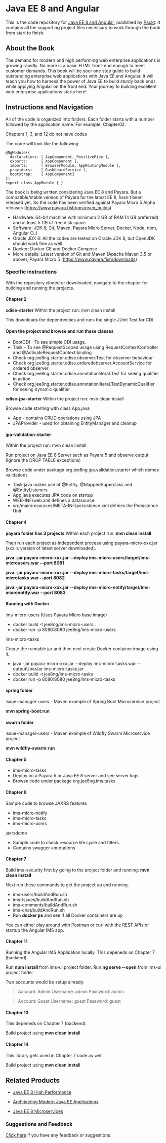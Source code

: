 # Java EE 8 and Angular
This is the code repository for [Java EE 8 and Angular](https://www.packtpub.com/application-development/java-ee-8-and-angular?utm_source=github&utm_medium=repository&utm_campaign=9781788291200), published by [Packt](https://www.packtpub.com/?utm_source=github). It contains all the supporting project files necessary to work through the book from start to finish.
## About the Book
The demand for modern and high performing web enterprise applications is growing rapidly. No more is a basic HTML front-end enough to meet customer demands. This book will be your one stop guide to build outstanding enterprise web applications with Java EE and Angular. It will teach you how to harness the power of Java EE to build sturdy back ends while applying Angular on the front end. Your journey to building excellent web enterprise applications starts here!


## Instructions and Navigation
All of the code is organized into folders. Each folder starts with a number followed by the application name. For example, Chapter02.

Chapters 1, 3, and 12 do not have codes

The code will look like the following:
```
@NgModule({
  declarations: [ AppComponent, PositivePipe ],
  exports:      [ AppComponent ],
  imports:      [ BrowserModule, AppRoutingModule ],  
  providers:    [ DashboardService ],
  bootstrap:    [ AppComponent]
})
export class AppModule { }
```

The book is being written considering Java EE 8 and Payara. But a compatible/stable version of Payara for the latest EE 8, hasn't been released yet. So the code has been verified against Payara Micro 5 Alpha releases (https://www.payara.fish/upstream_builds)

* Hardware: 64-bit machine with minimum 2 GB of RAM (4 GB preferred) and at least 5 GB of free disk space
* Software: JDK 8, Git, Maven, Payara Micro Server, Docker, Node, npm, Angular CLI
* Oracle JDK 8: All the codes are tested on Oracle JDK 8, but OpenJDK should work fine as well
* Docker: Docker CE and Docker Compose
* More details: Latest version of Git and Maven (Apache Maven 3.5 or above), Payara Micro 5 (https://www.payara.fish/downloads)

### Specific instructions

With the repository cloned or downloaded, navigate to the chapter for building and running the projects.

#### Chapter 2 

**cdise-starter**
Within the project run: mvn clean install

This downloads the dependencies and runs the single JUnit Test for CDI.

#### Open the project and browse and run these classes 

* BootCDI - To see simple CDI usage.
* Task - To see @RequestScoped usage using RequestContextController and @ActivateRequestContext binding
* Check org.jee8ng.starter.cdise.observer.Test for observer behaviour
* Check org.jee8ng.starter.cdise.orderedobserver.AccountService for ordered observer
* Check org.jee8ng.starter.cdise.annotationliteral.Test for seeing qualifier in action
* Check org.jee8ng.starter.cdise.annotationliteral.TestDynamicQualifier for seeing dynamic qualifier

**cdise-jpa-starter**
Within the project run: mvn clean install

Browse code starting with class App.java

* App - contains CRUD operations using JPA
* JPAProvider - used for obtaining EntityManager and cleanup


#### jpa-validation-starter 
Within the project run: mvn clean install

Run project on Java EE 8 Server such as Payara 5 and observe output (Ignore the DROP TABLE exceptions)

Browse code under package org.jee8ng.jpa.validation.starter which demos validations

* Task.java makes use of @Entity, @MappedSuperclass and @EntityListeners
* App.java executes JPA code on startup
* WEB-INF/web.xml defines a datasource
* src/main/resources/META-INF/persistence.xml defines the Persistence Unit

#### Chapter 4 

**payara folder has 3 projects**
Within each project run: **mvn clean install**

Then run each project as independent process using payara-micro-xxx.jar (xxx is version of latest server downloaded).

**java -jar payara-micro-xxx.jar --deploy ims-micro-users/target/ims-microusers.war
--port 8081**

**java -jar payara-micro-xxx.jar --deploy ims-micro-tasks/target/ims-microtasks.war
--port 8082**

**java -jar payara-micro-xxx.jar --deploy ims-micro-notify/target/ims-micronotify.war
--port 8083**


#### Running with Docker ####
ims-micro-users (Uses Payara Micro base image)

* docker build -t jee8ng/ims-micro-users .
* docker run -p 8080:8080 jee8ng/ims-micro-users

ims-micro-tasks

Create the runnable jar and then next create Docker container image using it.

* java -jar payara-micro-xxx.jar --deploy ims-micro-tasks.war --outputUberJar ims-micro-tasks.jar
* docker build -t jee8ng/ims-micro-tasks
* docker run -p 8080:8080 jee8ng/ims-micro-tasks


#### spring folder
issue-manager-users - Maven example of Spring Boot Microservice project

**mvn spring-boot:run**

#### swarm folder
issue-manager-users - Maven example of Wildfly Swarm Microservice project

**mvn wildfly-swarm:run**


#### Chapter 5

* ims-micro-tasks
* Deploy on a Payara 5 or Java EE 8 server and see server logs
* Browse code under package org.jee8ng.ims.tasks


#### Chapter 6

Sample code to browse JAXRS features

* ims-micro-notify
* ims-micro-tasks
* ims-micro-users

jaxrsdemo

* Sample code to check resource life cycle and filters.
* Contains swagger annotations

#### Chapter 7

Build ims-security first by going to the project folder and running:
**mvn clean install**

Next run these commands to get the project up and running.

* ims-users/buildAndRun.sh
* ims-issues/buildAndRun.sh
* ims-comments/buildAndRun.sh
* ims-chat/buildAndRun.sh
* Run **docker ps** and see if all Docker containers are up

You can either play around with Postman or curl with the REST APIs or startup the Angular IMS app.


#### Chapter 11

Running the Angular IMS Application locally. This depeneds on Chapter 7 (backend).

Run **npm install** from ims-ui project folder.
Run **ng serve --open** from ims-ui project folder

Two accounts would be setup already:

>Account: Admin
Username: admin
Password: admin

>Account: Guest
Username: guest
Password: guest


#### Chapter 13 
This depeneds on Chapter 7 (backend).

Build project using **mvn clean install**


#### Chapter 14 
This library gets used in Chapter 7 code as well.

Build project using **mvn clean install**


## Related Products
* [Java EE 8 High Performance](https://www.packtpub.com/application-development/java-ee-8-high-performance?utm_source=github&utm_medium=repository&utm_campaign=9781788473064)

* [Architecting Modern Java EE Applications](https://www.packtpub.com/application-development/architecting-modern-java-ee-applications?utm_source=github&utm_medium=repository&utm_campaign=9781788393850)

* [Java EE 8 Microservices](https://www.packtpub.com/application-development/java-ee-8-microservices?utm_source=github&utm_medium=repository&utm_campaign=9781788475143)

### Suggestions and Feedback
[Click here](https://docs.google.com/forms/d/e/1FAIpQLSe5qwunkGf6PUvzPirPDtuy1Du5Rlzew23UBp2S-P3wB-GcwQ/viewform) if you have any feedback or suggestions.
